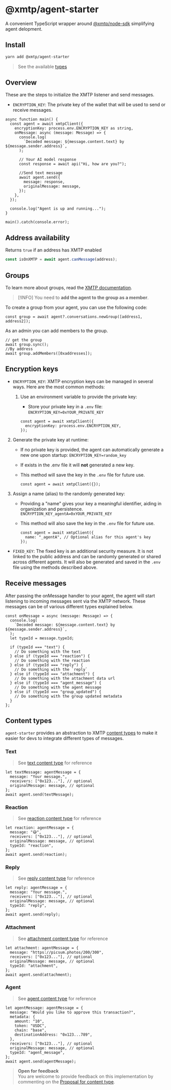 # @xmtp/agent-starter

A convenient TypeScript wrapper around [@xmtp/node-sdk](https://github.com/xmtp/xmtp-js/tree/main/sdks/node-sdk) simplifying agent delopment.

## Install

```bash [yarn]
yarn add @xmtp/agent-starter
```

> See the available [types](https://github.com/ephemeraHQ/xmtp-agents/blob/main/packages/agent-starter/src/lib/types.ts)

## Overview

These are the steps to initialize the XMTP listener and send messages.

- `ENCRYPTION_KEY`: The private key of the wallet that will be used to send or receive messages.

```tsx
async function main() {
  const agent = await xmtpClient({
    encryptionKey: process.env.ENCRYPTION_KEY as string,
    onMessage: async (message: Message) => {
      console.log(
        `Decoded message: ${message.content.text} by ${message.sender.address}`,
      );

      // Your AI model response
      const response = await api("Hi, how are you?");

      //Send text message
      await agent.send({
        message: response,
        originalMessage: message,
      });
    },
  });

  console.log("Agent is up and running...");
}

main().catch(console.error);
```

## Address availability

Returns `true` if an address has XMTP enabled

```typescript
const isOnXMTP = await agent.canMessage(address);
```

## Groups

To learn more about groups, read the [XMTP documentation](https://docs.agent.org/inboxes/group-permissions).

> [!INFO]
> You need to **add the agent to the group as a member**.

To create a group from your agent, you can use the following code:

```tsx
const group = await agent?.conversations.newGroup([address1, address2]);
```

As an admin you can add members to the group.

```tsx
// get the group
await group.sync();
//By address
await group.addMembers([0xaddresses]);
```

## Encryption keys

- `ENCRYPTION_KEY`: XMTP encryption keys can be managed in several ways. Here are the most common methods:

  1. Use an environment variable to provide the private key:

     - Store your private key in a `.env` file:
       `ENCRYPTION_KEY=0xYOUR_PRIVATE_KEY`

     ```tsx
     const agent = await xmtpClient({
       encryptionKey: process.env.ENCRYPTION_KEY,
     });
     ```

2. Generate the private key at runtime:

   - If no private key is provided, the agent can automatically generate a new one upon startup:
     `ENCRYPTION_KEY=random_key`
   - If exists in the .env file it will **not** generated a new key.
   - This method will save the key in the `.env` file for future use.

     ```tsx
     const agent = await xmtpClient({});
     ```

3. Assign a name (alias) to the randomly generated key:

   - Providing a "name" gives your key a meaningful identifier, aiding in organization and persistence.
     `ENCRYPTION_KEY_agentA=0xYOUR_PRIVATE_KEY`
   - This method will also save the key in the `.env` file for future use.

     ```tsx
     const agent = await xmtpClient({
       name: "_agentA", // Optional alias for this agent's key
     });
     ```

- `FIXED_KEY`: The fixed key is an additional security measure. It is not linked to the public address and can be randomly generated or shared across different agents. It will also be generated and saved in the `.env` file using the methods described above.

## Receive messages

After passing the onMessage handler to your agent, the agent will start listening to incoming messages sent via the XMTP network. These messages can be of various different types explained below.

```tsx
const onMessage = async (message: Message) => {
  console.log(
    `Decoded message: ${message.content.text} by ${message.sender.address}`,
  );
  let typeId = message.typeId;

  if (typeId === "text") {
    // Do something with the text
  } else if (typeId === "reaction") {
    // Do something with the reaction
  } else if (typeId === "reply") {
    // Do something with the `reply`
  } else if (typeId === "attachment") {
    // Do something with the attachment data url
  } else if (typeId === "agent_message") {
    // Do something with the agent message
  } else if (typeId === "group_updated") {
    // Do something with the group updated metadata
  }
};
```

## Content types

`agent-starter` provides an abstraction to XMTP [content types](https://github.com/xmtp/xmtp-js/tree/main/content-types) to make it easier for devs to integrate different types of messages.

### Text

> See [text content type](https://github.com/xmtp/xmtp-js/tree/main/content-types/content-type-reaction) for reference

```tsx
let textMessage: agentMessage = {
  message: "Your message.",
  receivers: ["0x123..."], // optional
  originalMessage: message, // optional
};
await agent.send(textMessage);
```

### Reaction

> See [reaction content type](https://github.com/xmtp/xmtp-js/tree/main/content-types/content-type-text) for reference

```tsx
let reaction: agentMessage = {
  message: "😅",
  receivers: ["0x123..."], // optional
  originalMessage: message, // optional
  typeId: "reaction",
};
await agent.send(reaction);
```

### Reply

> See [reply content type](https://github.com/xmtp/xmtp-js/tree/main/content-types/content-type-reply) for reference

```tsx
let reply: agentMessage = {
  message: "Your message.",
  receivers: ["0x123..."], // optional
  originalMessage: message, // optional
  typeId: "reply",
};
await agent.send(reply);
```

### Attachment

> See [attachment content type](https://github.com/xmtp/xmtp-js/tree/main/content-types/content-type-attachment) for reference

```tsx
let attachment: agentMessage = {
  message: "https://picsum.photos/200/300",
  receivers: ["0x123..."], // optional
  originalMessage: message, // optional
  typeId: "attachment",
};
await agent.send(attachment);
```

### Agent

> See [agent content type](https://github.com/xmtp/xmtp-js/tree/main/content-types/content-type-reaction) for reference

```tsx
let agentMessage: agentMessage = {
  message: "Would you like to approve this transaction?",
  metadata: {
    amount: "10",
    token: "USDC",
    chain: "base",
    destinationAddress: "0x123...789",
  },
  receivers: ["0x123..."], // optional
  originalMessage: message, // optional
  typeId: "agent_message",
};
await agent.send(agentMessage);
```

> **Open for feedback**  
> You are welcome to provide feedback on this implementation by commenting on the [Proposal for content type](https://community.xmtp.org/).
